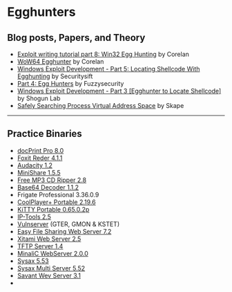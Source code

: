 # Egghunters

## Blog posts, Papers, and Theory

- [Exploit writing tutorial part 8: Win32 Egg Hunting](https://www.corelan.be/index.php/2010/01/09/exploit-writing-tutorial-part-8-win32-egg-hunting/) by Corelan
- [WoW64 Egghunter](https://www.corelan.be/index.php/2011/11/18/wow64-egghunter/) by Corelan
- [Windows Exploit Development - Part 5: Locating Shellcode With Egghunting](http://www.securitysift.com/windows-exploit-development-part-5-locating-shellcode-egghunting/) by Securitysift
- [Part 4: Egg Hunters](http://www.fuzzysecurity.com/tutorials/expDev/4.html) by Fuzzysecurity
- [Windows Exploit Development - Part 3 [Egghunter to Locate Shellcode]](https://www.shogunlab.com/blog/2017/09/02/zdzg-windows-exploit-3.html) by Shogun Lab
- [Safely Searching Process Virtual Address Space](http://www.hick.org/code/skape/papers/egghunt-shellcode.pdf) by Skape


***

## Practice Binaries

- [docPrint Pro 8.0](https://www.exploit-db.com/apps/560e231d212fdaef8e52471f94a5f014-docprint_pro_setup.exe)
- [Foxit Reder 4.1.1](https://www.exploit-db.com/apps/c45f09020652e1111f83c8c8bce35427-FoxitReader411_enu_Setup.exe)
- [Audacity 1.2](https://www.exploit-db.com/apps/d59f24b86431eeb25281bce7817783f1-audacity-win-1.2.6.exe)
- [MiniShare 1.5.5](https://www.exploit-db.com/apps/90a8c5b447f3867d1d22cb599ed17b59-minishare-1.5.5.zip)
- [Free MP3 CD Ripper 2.8](https://www.itusoft.com/download/FMCRSetup.exe)
- [Base64 Decoder 1.1.2](https://www.exploit-db.com/apps/743169f20b96c32da77e5ff7129e54db-b64dec-1-1-2.zip)
- Frigate Professional 3.36.0.9
- [CoolPlayer+ Portable 2.19.6](https://www.exploit-db.com/apps/e9d68d1ad9873339d6ef0fd5a2e1f0bd-CoolPlayerPlusPortable_2.19.6.paf.exe)
- [KiTTY Portable 0.65.0.2p](https://www.exploit-db.com/apps/ab56d0b1672747878d5325afa9c46c74-KiTTYPortable_0.65.0.2_English.paf.exe)
- [IP-Tools 2.5](https://www.exploit-db.com/apps/4a83348f18a18ba34f9747648b550307-ip-tools.exe)
- [Vulnserver](https://github.com/stephenbradshaw/vulnserver) (GTER, GMON & KSTET)
- [Easy File Sharing Web Server 7.2](https://www.exploit-db.com/apps/60f3ff1f3cd34dec80fba130ea481f31-efssetup.exe)
- [Xitami Web Server 2.5](https://www.exploit-db.com/apps/c0c25ccb447057f180b1aad3110242d9-bw3225b4.exe)
- [TFTP Server 1.4](https://www.exploit-db.com/apps/f07b073307052ccfb02fe1af243bb229-tftpserverspV1.4.tar.gz)
- [MinaliC WebServer 2.0.0](https://www.exploit-db.com/apps/2b0e04c048c9b84b12f742ae38136de6-minalic.zip)
- [Sysax 5.53](https://www.exploit-db.com/apps/bac43012f5bd4d3092c1153b52ed3301-sysaxserv_setup5.53.msi)
- [Sysax Multi Server 5.52](https://www.exploit-db.com/apps/7b5ab39544fb296c05c6ea19ca5a3bad-sysaxserv_setup5.52.msi)
- [Savant Wev Server 3.1](https://www.exploit-db.com/apps/08e770b173aa41be27db2304ac0df846-Savant31.exe)
- 

